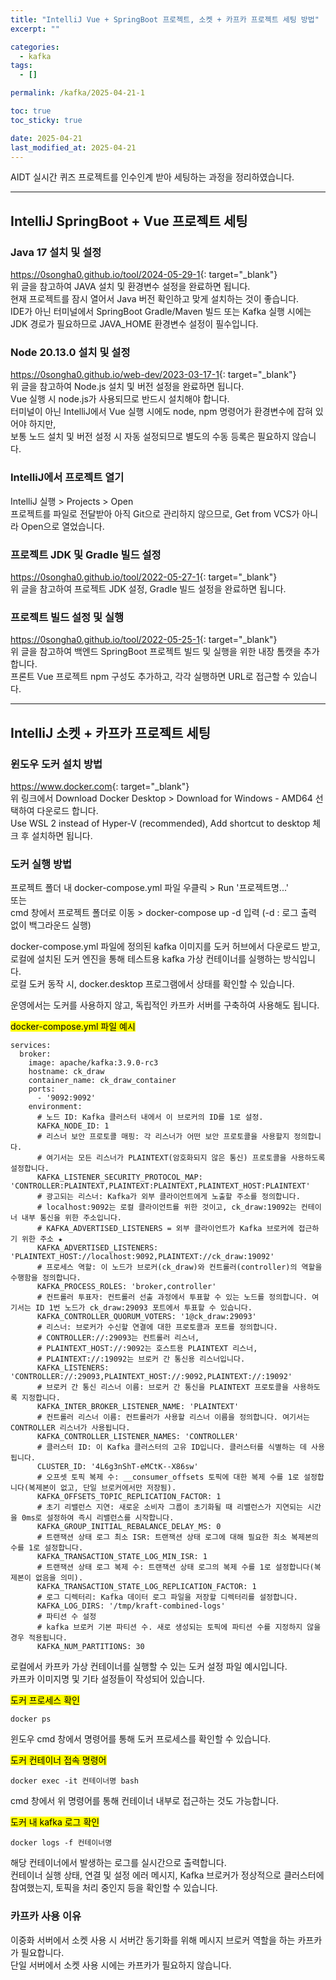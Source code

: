 ```yaml
---
title: "IntelliJ Vue + SpringBoot 프로젝트, 소켓 + 카프카 프로젝트 세팅 방법"
excerpt: ""

categories:
  - kafka
tags:
  - []

permalink: /kafka/2025-04-21-1

toc: true
toc_sticky: true

date: 2025-04-21
last_modified_at: 2025-04-21
---
```


AIDT 실시간 퀴즈 프로젝트를 인수인계 받아 세팅하는 과정을 정리하였습니다.

---

## IntelliJ SpringBoot + Vue 프로젝트 세팅

### Java 17 설치 및 설정
<https://0songha0.github.io/tool/2024-05-29-1>{: target="_blank"}  
위 글을 참고하여 JAVA 설치 및 환경변수 설정을 완료하면 됩니다.  
현재 프로젝트를 잠시 열어서 Java 버전 확인하고 맞게 설치하는 것이 좋습니다.  
IDE가 아닌 터미널에서 SpringBoot Gradle/Maven 빌드 또는 Kafka 실행 시에는  
JDK 경로가 필요하므로 JAVA_HOME 환경변수 설정이 필수입니다.

### Node 20.13.0 설치 및 설정
<https://0songha0.github.io/web-dev/2023-03-17-1>{: target="_blank"}  
위 글을 참고하여 Node.js 설치 및 버전 설정을 완료하면 됩니다.  
Vue 실행 시 node.js가 사용되므로 반드시 설치해야 합니다.  
터미널이 아닌 IntelliJ에서 Vue 실행 시에도 node, npm 명령어가 환경변수에 잡혀 있어야 하지만,  
보통 노드 설치 및 버전 설정 시 자동 설정되므로 별도의 수동 등록은 필요하지 않습니다.

### IntelliJ에서 프로젝트 열기
IntelliJ 실행 > Projects > Open  
프로젝트를 파일로 전달받아 아직 Git으로 관리하지 않으므로, Get from VCS가 아니라 Open으로 열었습니다.

### 프로젝트 JDK 및 Gradle 빌드 설정
<https://0songha0.github.io/tool/2022-05-27-1>{: target="_blank"}  
위 글을 참고하여 프로젝트 JDK 설정, Gradle 빌드 설정을 완료하면 됩니다.

### 프로젝트 빌드 설정 및 실행
<https://0songha0.github.io/tool/2022-05-25-1>{: target="_blank"}  
위 글을 참고하여 백엔드 SpringBoot 프로젝트 빌드 및 실행을 위한 내장 톰캣을 추가합니다.  
프론트 Vue 프로젝트 npm 구성도 추가하고, 각각 실행하면 URL로 접근할 수 있습니다.

---

## IntelliJ 소켓 + 카프카 프로젝트 세팅

### 윈도우 도커 설치 방법
<https://www.docker.com>{: target="_blank"}  
위 링크에서 Download Docker Desktop > Download for Windows - AMD64 선택하여 다운로드 합니다.  
Use WSL 2 instead of Hyper-V (recommended), Add shortcut to desktop 체크 후 설치하면 됩니다.

### 도커 실행 방법
프로젝트 폴더 내 docker-compose.yml 파일 우클릭 > Run '프로젝트명...'  
또는  
cmd 창에서 프로젝트 폴더로 이동 > docker-compose up -d 입력 (-d : 로그 출력 없이 백그라운드 실행)

docker-compose.yml 파일에 정의된 kafka 이미지를 도커 허브에서 다운로드 받고,  
로컬에 설치된 도커 엔진을 통해 테스트용 kafka 가상 컨테이너를 실행하는 방식입니다.  
로컬 도커 동작 시, docker.desktop 프로그램에서 상태를 확인할 수 있습니다.

운영에서는 도커를 사용하지 않고, 독립적인 카프카 서버를 구축하여 사용해도 됩니다.

<mark>docker-compose.yml 파일 예시</mark>
```
services:
  broker:
    image: apache/kafka:3.9.0-rc3
    hostname: ck_draw
    container_name: ck_draw_container
    ports:
      - '9092:9092'
    environment:
      # 노드 ID: Kafka 클러스터 내에서 이 브로커의 ID를 1로 설정.
      KAFKA_NODE_ID: 1
      # 리스너 보안 프로토콜 매핑: 각 리스너가 어떤 보안 프로토콜을 사용할지 정의합니다.
      # 여기서는 모든 리스너가 PLAINTEXT(암호화되지 않은 통신) 프로토콜을 사용하도록 설정합니다.
      KAFKA_LISTENER_SECURITY_PROTOCOL_MAP: 'CONTROLLER:PLAINTEXT,PLAINTEXT:PLAINTEXT,PLAINTEXT_HOST:PLAINTEXT'
      # 광고되는 리스너: Kafka가 외부 클라이언트에게 노출할 주소를 정의합니다.
      # localhost:9092는 로컬 클라이언트를 위한 것이고, ck_draw:19092는 컨테이너 내부 통신을 위한 주소입니다.
      # KAFKA_ADVERTISED_LISTENERS = 외부 클라이언트가 Kafka 브로커에 접근하기 위한 주소 ★
      KAFKA_ADVERTISED_LISTENERS: 'PLAINTEXT_HOST://localhost:9092,PLAINTEXT://ck_draw:19092'
      # 프로세스 역할: 이 노드가 브로커(ck_draw)와 컨트롤러(controller)의 역할을 수행함을 정의합니다.
      KAFKA_PROCESS_ROLES: 'broker,controller'
      # 컨트롤러 투표자: 컨트롤러 선출 과정에서 투표할 수 있는 노드를 정의합니다. 여기서는 ID 1번 노드가 ck_draw:29093 포트에서 투표할 수 있습니다.
      KAFKA_CONTROLLER_QUORUM_VOTERS: '1@ck_draw:29093'
      # 리스너: 브로커가 수신할 연결에 대한 프로토콜과 포트를 정의합니다.
      # CONTROLLER://:29093는 컨트롤러 리스너,
      # PLAINTEXT_HOST://:9092는 호스트용 PLAINTEXT 리스너,
      # PLAINTEXT://:19092는 브로커 간 통신용 리스너입니다.
      KAFKA_LISTENERS: 'CONTROLLER://:29093,PLAINTEXT_HOST://:9092,PLAINTEXT://:19092'
      # 브로커 간 통신 리스너 이름: 브로커 간 통신을 PLAINTEXT 프로토콜을 사용하도록 지정합니다.
      KAFKA_INTER_BROKER_LISTENER_NAME: 'PLAINTEXT'
      # 컨트롤러 리스너 이름: 컨트롤러가 사용할 리스너 이름을 정의합니다. 여기서는 CONTROLLER 리스너가 사용됩니다.
      KAFKA_CONTROLLER_LISTENER_NAMES: 'CONTROLLER'
      # 클러스터 ID: 이 Kafka 클러스터의 고유 ID입니다. 클러스터를 식별하는 데 사용됩니다.
      CLUSTER_ID: '4L6g3nShT-eMCtK--X86sw'
      # 오프셋 토픽 복제 수: __consumer_offsets 토픽에 대한 복제 수를 1로 설정합니다(복제본이 없고, 단일 브로커에서만 저장됨).
      KAFKA_OFFSETS_TOPIC_REPLICATION_FACTOR: 1
      # 초기 리밸런스 지연: 새로운 소비자 그룹이 초기화될 때 리밸런스가 지연되는 시간을 0ms로 설정하여 즉시 리밸런스를 시작합니다.
      KAFKA_GROUP_INITIAL_REBALANCE_DELAY_MS: 0
      # 트랜잭션 상태 로그 최소 ISR: 트랜잭션 상태 로그에 대해 필요한 최소 복제본의 수를 1로 설정합니다.
      KAFKA_TRANSACTION_STATE_LOG_MIN_ISR: 1
      # 트랜잭션 상태 로그 복제 수: 트랜잭션 상태 로그의 복제 수를 1로 설정합니다(복제본이 없음을 의미).
      KAFKA_TRANSACTION_STATE_LOG_REPLICATION_FACTOR: 1
      # 로그 디렉터리: Kafka 데이터 로그 파일을 저장할 디렉터리를 설정합니다.
      KAFKA_LOG_DIRS: '/tmp/kraft-combined-logs'
      # 파티션 수 설정
      # kafka 브로커 기본 파티션 수. 새로 생성되는 토픽에 파티션 수를 지정하지 않을 경우 적용됩니다.
      KAFKA_NUM_PARTITIONS: 30
```
로컬에서 카프카 가상 컨테이너를 실행할 수 있는 도커 설정 파일 예시입니다.  
카프카 이미지명 및 기타 설정들이 작성되어 있습니다.

<mark>도커 프로세스 확인</mark>
```
docker ps
```
윈도우 cmd 창에서 명령어를 통해 도커 프로세스를 확인할 수 있습니다.

<mark>도커 컨테이너 접속 명령어</mark>
```
docker exec -it 컨테이너명 bash
```
cmd 창에서 위 명령어를 통해 컨테이너 내부로 접근하는 것도 가능합니다.

<mark>도커 내 kafka 로그 확인</mark>
```
docker logs -f 컨테이너명
```
해당 컨테이너에서 발생하는 로그를 실시간으로 출력합니다.  
컨테이너 실행 상태, 연결 및 설정 에러 메시지, Kafka 브로커가 정상적으로 클러스터에 참여했는지, 토픽을 처리 중인지 등을 확인할 수 있습니다.

### 카프카 사용 이유
이중화 서버에서 소켓 사용 시 서버간 동기화를 위해 메시지 브로커 역할을 하는 카프카가 필요합니다.  
단일 서버에서 소켓 사용 시에는 카프카가 필요하지 않습니다.
